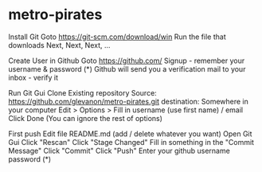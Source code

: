 # metro-pirates
Install Git
	Goto https://git-scm.com/download/win
	Run the file that downloads
	Next, Next, Next, ...

Create User in Github
	Goto https://github.com/
	Signup - remember your username & password (*)
	Github will send you a verification mail to your inbox - verify it
	
Run Git Gui
	Clone Existing repository
	Source: https://github.com/glevanon/metro-pirates.git
	destination: Somewhere in your computer
	Edit > Options > Fill in username (use first name) / email 
	Click Done (You can ignore the rest of options)
	
First push
	Edit file README.md (add / delete whatever you want)
	Open Git Gui
	Click "Rescan"
	Click "Stage Changed"
	Fill in something in the "Commit Message"
	Click "Commit"
	Click "Push"
	Enter your github username password (*)
	
	